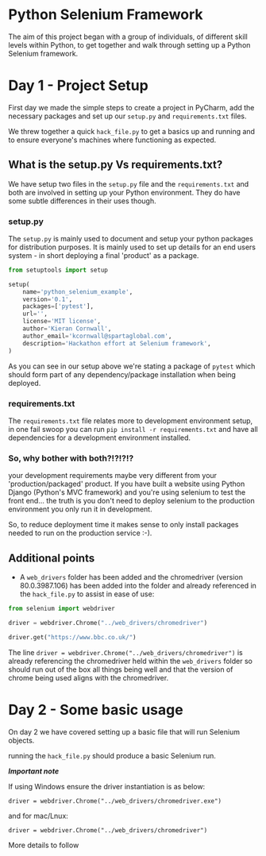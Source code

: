 # Python Selenium Framework
The aim of this project began with a group of individuals, of different skill levels within Python, to get together and walk through setting up a Python Selenium framework.

# Day 1 - Project Setup

First day we made the simple steps to create a project in PyCharm, add the necessary packages and set up our `setup.py` and `requirements.txt` files.

We threw together a quick `hack_file.py` to get a basics up and running and to ensure everyone's machines where functioning as expected.

## What is the setup.py Vs requirements.txt?
We have setup two files in the `setup.py` file and the `requirements.txt` and both are involved in setting up your Python environment. They do have some subtle differences in their uses though.

### setup.py
The `setup.py` is mainly used to document and setup your python packages for distribution purposes. It is mainly used to set up details for an end users system - in short deploying a final 'product' as a package.

```python
from setuptools import setup

setup(
    name='python_selenium_example',
    version='0.1',
    packages=['pytest'],
    url='',
    license='MIT license',
    author='Kieran Cornwall',
    author_email='kcornwall@spartaglobal.com',
    description='Hackathon effort at Selenium framework',
)
```

As you can see in our setup above we're stating a package of `pytest` which should form part of any dependency/package installation when being deployed.

### requirements.txt
The `requirements.txt` file relates more to development environment setup, in one fail swoop you can run `pip install -r requirements.txt` and have all dependencies for a development environment installed.

### So, why bother with both?!?!?!?
your development requirements maybe very different from your 'production/packaged' product. If you have built a website using Python Django (Python's MVC framework) and you're using selenium to test the front end... the truth is you don't need to deploy selenium to the production environment you only run it in development.

So, to reduce deployment time it makes sense to only install packages needed to run on the production service :-).

## Additional points
* A `web_drivers` folder has been added and the chromedriver (version 80.0.3987.106) has been added into the folder and already referenced in the `hack_file.py` to assist in ease of use:

```python
from selenium import webdriver

driver = webdriver.Chrome("../web_drivers/chromedriver")

driver.get("https://www.bbc.co.uk/")
```

The line `driver = webdriver.Chrome("../web_drivers/chromedriver")` is already referencing the chromedriver held within the `web_drivers` folder so should run out of the box all things being well and that the version of chrome being used aligns with the chromedriver.

# Day 2 - Some basic usage

On day 2 we have covered setting up a basic file that will run Selenium objects.

running the `hack_file.py` should produce a basic Selenium run.

***Important note***

If using Windows ensure the driver instantiation is as below:

`driver = webdriver.Chrome("../web_drivers/chromedriver.exe")`

and for mac/Lnux:

`driver = webdriver.Chrome("../web_drivers/chromedriver")`

More details to follow
